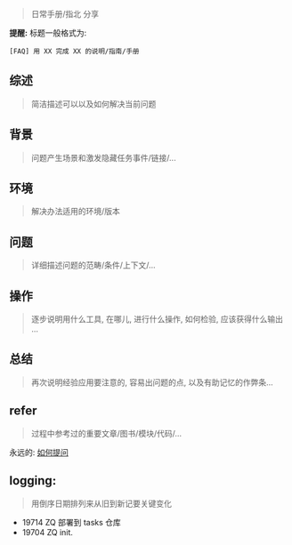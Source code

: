 > 日常手册/指北 分享

**提醒:** 标题一般格式为:

    [FAQ] 用 XX 完成 XX 的说明/指南/手册

## 综述
> 简洁描述可以以及如何解决当前问题

## 背景
> 问题产生场景和激发隐藏任务事件/链接/...


## 环境
> 解决办法适用的环境/版本


## 问题
> 详细描述问题的范畴/条件/上下文/...


## 操作
> 逐步说明用什么工具, 在哪儿, 进行什么操作, 如何检验, 应该获得什么输出 ...


## 总结
> 再次说明经验应用要注意的, 容易出问题的点, 以及有助记忆的作弊条...


## refer
> 过程中参考过的重要文章/图书/模块/代码/...

永远的: [如何提问](https://gitlab.com/101camp/2py/tasks/wikis/HandBooks/Hb4Ask)


## logging:
> 用倒序日期排列来从旧到新记要关键变化


- 19714 ZQ 部署到 tasks 仓库
- 19704 ZQ init.
